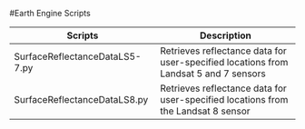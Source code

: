 #Earth Engine Scripts

| Scripts	| Description |
|---|---|
|SurfaceReflectanceDataLS5-7.py|Retrieves reflectance data for user-specified locations from Landsat 5 and 7 sensors|
|SurfaceReflectanceDataLS8.py|Retrieves reflectance data for user-specified locations from the Landsat 8 sensor|